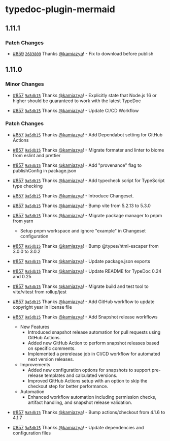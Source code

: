 # typedoc-plugin-mermaid

## 1.11.1

### Patch Changes

- [#859](https://github.com/kamiazya/typedoc-plugin-mermaid/pull/859) [`2683809`](https://github.com/kamiazya/typedoc-plugin-mermaid/commit/26838095b3732860dfdf594c6f77583b19a04090) Thanks [@kamiazya](https://github.com/kamiazya)! - Fix to download before publish

## 1.11.0

### Minor Changes

- [#857](https://github.com/kamiazya/typedoc-plugin-mermaid/pull/857) [`9a5db15`](https://github.com/kamiazya/typedoc-plugin-mermaid/commit/9a5db15c47ac5e4b2647bd5b4efbace6358d06bd) Thanks [@kamiazya](https://github.com/kamiazya)! - Explicitly state that Node.js 16 or higher should be guaranteed to work with the latest TypeDoc

- [#857](https://github.com/kamiazya/typedoc-plugin-mermaid/pull/857) [`9a5db15`](https://github.com/kamiazya/typedoc-plugin-mermaid/commit/9a5db15c47ac5e4b2647bd5b4efbace6358d06bd) Thanks [@kamiazya](https://github.com/kamiazya)! - Update CI/CD Workflow

### Patch Changes

- [#857](https://github.com/kamiazya/typedoc-plugin-mermaid/pull/857) [`9a5db15`](https://github.com/kamiazya/typedoc-plugin-mermaid/commit/9a5db15c47ac5e4b2647bd5b4efbace6358d06bd) Thanks [@kamiazya](https://github.com/kamiazya)! - Add Dependabot setting for GitHub Actions

- [#857](https://github.com/kamiazya/typedoc-plugin-mermaid/pull/857) [`9a5db15`](https://github.com/kamiazya/typedoc-plugin-mermaid/commit/9a5db15c47ac5e4b2647bd5b4efbace6358d06bd) Thanks [@kamiazya](https://github.com/kamiazya)! - Migrate formater and linter to biome from eslint and prettier

- [#857](https://github.com/kamiazya/typedoc-plugin-mermaid/pull/857) [`9a5db15`](https://github.com/kamiazya/typedoc-plugin-mermaid/commit/9a5db15c47ac5e4b2647bd5b4efbace6358d06bd) Thanks [@kamiazya](https://github.com/kamiazya)! - Add "provenance" flag to publishConfig in package.json

- [#857](https://github.com/kamiazya/typedoc-plugin-mermaid/pull/857) [`9a5db15`](https://github.com/kamiazya/typedoc-plugin-mermaid/commit/9a5db15c47ac5e4b2647bd5b4efbace6358d06bd) Thanks [@kamiazya](https://github.com/kamiazya)! - Add typecheck script for TypeScript type checking

- [#857](https://github.com/kamiazya/typedoc-plugin-mermaid/pull/857) [`9a5db15`](https://github.com/kamiazya/typedoc-plugin-mermaid/commit/9a5db15c47ac5e4b2647bd5b4efbace6358d06bd) Thanks [@kamiazya](https://github.com/kamiazya)! - Introduce Changeset.

- [#857](https://github.com/kamiazya/typedoc-plugin-mermaid/pull/857) [`9a5db15`](https://github.com/kamiazya/typedoc-plugin-mermaid/commit/9a5db15c47ac5e4b2647bd5b4efbace6358d06bd) Thanks [@kamiazya](https://github.com/kamiazya)! - Bump vite from 5.2.13 to 5.3.0

- [#857](https://github.com/kamiazya/typedoc-plugin-mermaid/pull/857) [`9a5db15`](https://github.com/kamiazya/typedoc-plugin-mermaid/commit/9a5db15c47ac5e4b2647bd5b4efbace6358d06bd) Thanks [@kamiazya](https://github.com/kamiazya)! - Migrate package manager to pnpm from yarn

  - Setup pnpm workspace and ignore "example" in Changeset configuration

- [#857](https://github.com/kamiazya/typedoc-plugin-mermaid/pull/857) [`9a5db15`](https://github.com/kamiazya/typedoc-plugin-mermaid/commit/9a5db15c47ac5e4b2647bd5b4efbace6358d06bd) Thanks [@kamiazya](https://github.com/kamiazya)! - Bump @types/html-escaper from 3.0.0 to 3.0.2

- [#857](https://github.com/kamiazya/typedoc-plugin-mermaid/pull/857) [`9a5db15`](https://github.com/kamiazya/typedoc-plugin-mermaid/commit/9a5db15c47ac5e4b2647bd5b4efbace6358d06bd) Thanks [@kamiazya](https://github.com/kamiazya)! - Update package.json exports

- [#857](https://github.com/kamiazya/typedoc-plugin-mermaid/pull/857) [`9a5db15`](https://github.com/kamiazya/typedoc-plugin-mermaid/commit/9a5db15c47ac5e4b2647bd5b4efbace6358d06bd) Thanks [@kamiazya](https://github.com/kamiazya)! - Update README for TypeDoc 0.24 and 0.25

- [#857](https://github.com/kamiazya/typedoc-plugin-mermaid/pull/857) [`9a5db15`](https://github.com/kamiazya/typedoc-plugin-mermaid/commit/9a5db15c47ac5e4b2647bd5b4efbace6358d06bd) Thanks [@kamiazya](https://github.com/kamiazya)! - Migrate build and test tool to vite/vitest from rollup/jest

- [#857](https://github.com/kamiazya/typedoc-plugin-mermaid/pull/857) [`9a5db15`](https://github.com/kamiazya/typedoc-plugin-mermaid/commit/9a5db15c47ac5e4b2647bd5b4efbace6358d06bd) Thanks [@kamiazya](https://github.com/kamiazya)! - Add GitHub workflow to update copyright year in license file

- [#857](https://github.com/kamiazya/typedoc-plugin-mermaid/pull/857) [`9a5db15`](https://github.com/kamiazya/typedoc-plugin-mermaid/commit/9a5db15c47ac5e4b2647bd5b4efbace6358d06bd) Thanks [@kamiazya](https://github.com/kamiazya)! - Add Snapshot release workflows

  - New Features
    - Introduced snapshot release automation for pull requests using GitHub Actions.
    - Added new GitHub Action to perform snapshot releases based on specific comments.
    - Implemented a prerelease job in CI/CD workflow for automated next version releases.
  - Improvements
    - Added new configuration options for snapshots to support pre-release templates and calculated versions.
    - Improved GitHub Actions setup with an option to skip the checkout step for better performance.
  - Automation
    - Enhanced workflow automation including permission checks, artifact handling, and snapshot release validation.

- [#857](https://github.com/kamiazya/typedoc-plugin-mermaid/pull/857) [`9a5db15`](https://github.com/kamiazya/typedoc-plugin-mermaid/commit/9a5db15c47ac5e4b2647bd5b4efbace6358d06bd) Thanks [@kamiazya](https://github.com/kamiazya)! - Bump actions/checkout from 4.1.6 to 4.1.7

- [#857](https://github.com/kamiazya/typedoc-plugin-mermaid/pull/857) [`9a5db15`](https://github.com/kamiazya/typedoc-plugin-mermaid/commit/9a5db15c47ac5e4b2647bd5b4efbace6358d06bd) Thanks [@kamiazya](https://github.com/kamiazya)! - Update dependencies and configuration files
